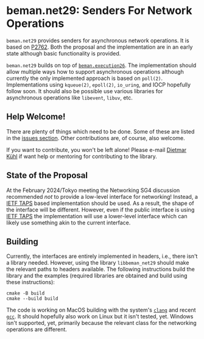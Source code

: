 # beman.net29: Senders For Network Operations

`beman.net29` provides senders for asynchronous network operations.
It is based on [P2762](http://wg21.link/p2762). Both the proposal
and the implementation are in an early state although basic
functionality is provided.

`beman.net29` builds on top of [`beman.execution26`](https://github.com/beman-project/execution26). The
implementation should allow multiple ways how to support asynchronous
operations although currently the only implemented approach is based
on `poll(2)`. Implementations using `kqueue(2)`, `epoll(2)`,
`io_uring`, and IOCP hopefully follow soon. It should also be
possible use various libraries for asynchronous operations like
`libevent`, `libuv`, etc.

## Help Welcome!

There are plenty of things which need to be done. Some of these
are listed in the [issues section](https://github.com/beman-project/net29/issues).
Other contributions are, of course, also welcome.

If you want to contribute, you won't be left alone! Please e-mail
[Dietmar Kühl](mailto:dietmar.kuehl@me.com) if want help or mentoring
for contributing to the library.

## State of the Proposal

At the February 2024/Tokyo meeting the Networking SG4 discussion
recommended _not_ to provide a low-level interface for networking!
Instead, a [IETF TAPS](https://datatracker.ietf.org/wg/taps/documents/)
based implementation should be used. As a result, the shape of the
interface will be different. However, even if the public interface
is using [IETF TAPS](https://datatracker.ietf.org/wg/taps/documents/)
the implementation will use a lower-level interface which can likely
use something akin to the current interface.

## Building

Currently, the interfaces are entirely implemented in headers, i.e.,
there isn't a library needed. However, using the library `libbeman_net29`
should make the relevant paths to headers available.  The following
instructions build the library and the examples (required libraries are
obtained and build using these instructions):

    cmake -B build
    cmake --build build

The code is working on MacOS building with the system's
[`clang`](https://clang.llvm.org/) and recent [`gcc`](http://gcc.gnu.org/).
It should hopefully also work on Linux but it isn't tested, yet.
Windows isn't supported, yet, primarily because the relevant class
for the networking operations are different.
